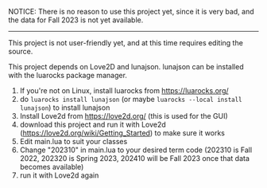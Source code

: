 NOTICE:
There is no reason to use this project yet,
since it is very bad,
and the data for Fall 2023 is not yet available.

---

This project is not user-friendly yet, and at this time requires editing the source.

This project depends on Love2D and lunajson.  lunajson can be installed with the luarocks package manager.

1. If you're not on Linux,
install luarocks from https://luarocks.org/
2. do `luarocks install lunajson`
(or maybe `luarocks --local install lunajson`)
to install lunajson
3. Install Love2d from https://love2d.org/
(this is used for the GUI)
4. download this project and run it with Love2d
(https://love2d.org/wiki/Getting_Started)
to make sure it works
5. Edit main.lua to suit your classes
6. Change "202310" in main.lua to your desired term code
(202310 is Fall 2022, 202320 is Spring 2023,
202410 will be Fall 2023 once that data becomes available)
7. run it with Love2d again
